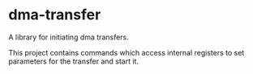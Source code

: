 # dma-transfer
A library for initiating dma transfers.

This project contains commands which access internal registers to set parameters for the transfer and start it.
